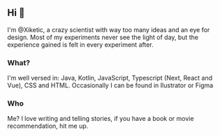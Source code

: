 ## Hi 👋
I'm @Xiketic, a crazy scientist with way too many ideas and an eye for design. Most of my experiments never see the light of day, but the experience gained is felt in every experiment after. 

### What?
I'm well versed in: Java, Kotlin, JavaScript, Typescript (Next, React and Vue), CSS and HTML. Occasionally I can be found in Ilustrator or Figma

### Who
Me? I love writing and telling stories, if you have a book or movie recommendation, hit me up.


